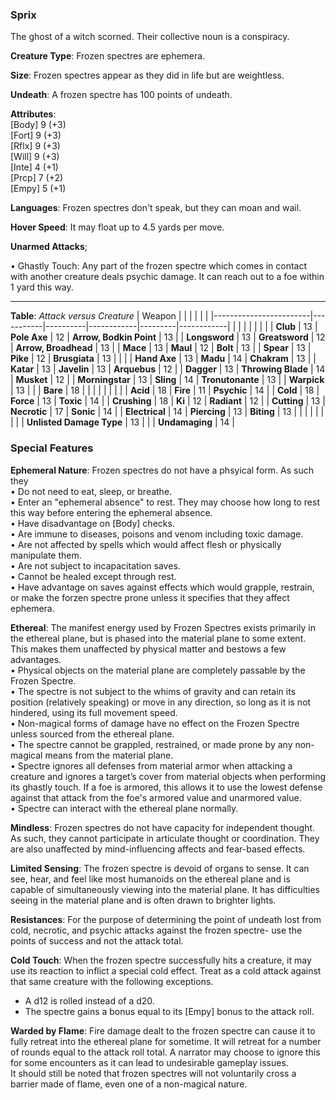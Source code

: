 ### Sprix
The ghost of a witch scorned. Their collective noun is a conspiracy.

**Creature Type**: Frozen spectres are ephemera.

**Size**: Frozen spectres appear as they did in life but are weightless.

**Undeath**: A frozen spectre has 100 points of undeath.

**Attributes**:  
[Body] 9 (+3)  
[Fort] 9 (+3)  
[Rflx] 9 (+3)  
[Will] 9 (+3)  
[Inte] 4 (+1)  
[Prcp] 7 (+2)  
[Empy] 5 (+1)  

**Languages**: Frozen spectres don't speak, but they can moan and wail.

**Hover Speed**: It may float up to 4.5 yards per move.

**Unarmed Attacks**;

 • Ghastly Touch: Any part of the frozen spectre which comes in contact with another creature deals psychic damage. It can reach out to a foe within 1 yard this way.

---------------------

**Table**: *Attack versus Creature*
| Weapon                 |          |            |         |            |         |
|------------------------|-----------|----------|------------|---------|------------|
|                        |          |            |         |            |         |
| **Club**                   | 13   | **Pole Axe**         | 12     | **Arrow, Bodkin Point**    | 13    |
| **Longsword**              | 13    | **Greatsword**      | 12     | **Arrow, Broadhead**    | 13    |
| **Mace**                   | 13    | **Maul**            | 12     | **Bolt** | 13    |
| **Spear**                  | 13     | **Pike**           | 12     | **Brusgiata** | 13     |  |     |
| **Hand Axe**               | 13     | **Madu**           | 14     | **Chakram** | 13    |
| **Katar**                  | 13     | **Javelin**        | 13     | **Arquebus** | 12    |
| **Dagger**                 | 13     | **Throwing Blade** | 14     | **Musket** | 12    |
| **Morningstar**            | 13     | **Sling**          | 14     | **Tronutonante** | 13    |
| **Warpick**                | 13     |                    |        | **Bare** |  18 |
|                            |           |          |            |         |            |
| **Acid**                   | 18     | **Fire** | 11     | **Psychic** | 14     |
| **Cold**                   | 18     | **Force** | 13     | **Toxic**  | 14     |
| **Crushing**               | 18     | **Ki** | 12     | **Radiant** | 12     |
| **Cutting**                | 13     | **Necrotic** | 17     | **Sonic** | 14    |
| **Electrical**             | 14     | **Piercing** | 13     | **Biting** | 13    |
|                        |           |          |            |         |            |
| **Unlisted Damage Type** | 13 |   |    | **Undamaging** | 14 |


### Special Features

**Ephemeral Nature**: Frozen spectres do not have a phsyical form. As such they   
 • Do not need to eat, sleep, or breathe.  
 • Enter an "ephemeral absence" to rest. They may choose how long to rest this way before entering the ephemeral absence.  
 • Have disadvantage on [Body] checks.  
 • Are immune to diseases, poisons and venom including toxic damage.  
 • Are not affected by spells which would affect flesh or physically manipulate them.  
 • Are not subject to incapacitation saves.  
 • Cannot be healed except through rest.  
 • Have advantage on saves against effects which would grapple, restrain, or make the forzen spectre prone unless it specifies that they affect ephemera.

 **Ethereal**: The manifest energy used by Frozen Spectres exists primarily in the ethereal plane, but is phased into the material plane to some extent. This makes them unaffected by physical matter and bestows a few advantages.  
    • Physical objects on the material plane are completely passable by the Frozen Spectre.  
    • The spectre is not subject to the whims of gravity and can retain its position (relatively speaking) or move in any direction, so long as it is not hindered, using its full movement speed.  
    • Non-magical forms of damage have no effect on the Frozen Spectre unless sourced from the ethereal plane.  
    • The spectre cannot be grappled, restrained, or made prone by any non-magical means from the material plane.  
    • Spectre ignores all defenses from material armor when attacking a creature and ignores a target’s cover from material objects when performing its ghastly touch. If a foe is armored, this allows it to use the lowest defense against that attack from the foe's armored value and unarmored value.  
    • Spectre can interact with the ethereal plane normally.  

**Mindless**: Frozen spectres do not have capacity for independent thought. As such, they cannot participate in articulate thought or coordination. They are also unaffected by mind-influencing affects and fear-based effects.

**Limited Sensing**: The frozen spectre is devoid of organs to sense. It can see, hear, and feel like most humanoids on the ethereal plane and is capable of simultaneously viewing into the material plane. It has difficulties seeing in the material plane and is often drawn to brighter lights.

**Resistances**: For the purpose of determining the point of undeath lost from cold, necrotic, and psychic attacks against the frozen spectre- use the points of success and not the attack total.

**Cold Touch**: When the frozen spectre successfully hits a creature, it may use its reaction to inflict a special cold effect. Treat as a cold attack against that same creature with the following exceptions.  
* A d12 is rolled instead of a d20.  
* The spectre gains a bonus equal to its [Empy] bonus to the attack roll.

**Warded by Flame**: Fire damage dealt to the frozen spectre can cause it to fully retreat into the ethereal plane for sometime. It will retreat for a number of rounds equal to the attack roll total. A narrator may choose to ignore this for some encounters as it can lead to undesirable gameplay issues.  
It should still be noted that frozen spectres will not voluntarily cross a barrier made of flame, even one of a non-magical nature.
